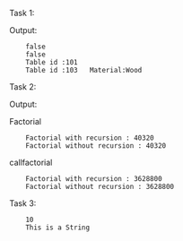 Task 1:

Output:

        false
        false
        Table id :101
        Table id :103	Material:Wood
        
        
Task 2:
 
 
Output: 

Factorial

        Factorial with recursion : 40320
        Factorial without recursion : 40320
        
 callfactorial
        
        Factorial with recursion : 3628800
        Factorial without recursion : 3628800
        
Task 3:

        10
        This is a String

